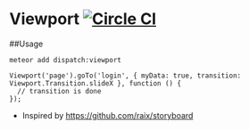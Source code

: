 Viewport [![Circle CI](https://circleci.com/gh/DispatchMe/meteor-viewport.svg?style=svg)](https://circleci.com/gh/DispatchMe/meteor-viewport)
======

##Usage

`meteor add dispatch:viewport`

```
Viewport('page').goTo('login', { myData: true, transition: Viewport.Transition.slideX }, function () {
  // transition is done
});
```

* Inspired by https://github.com/raix/storyboard
